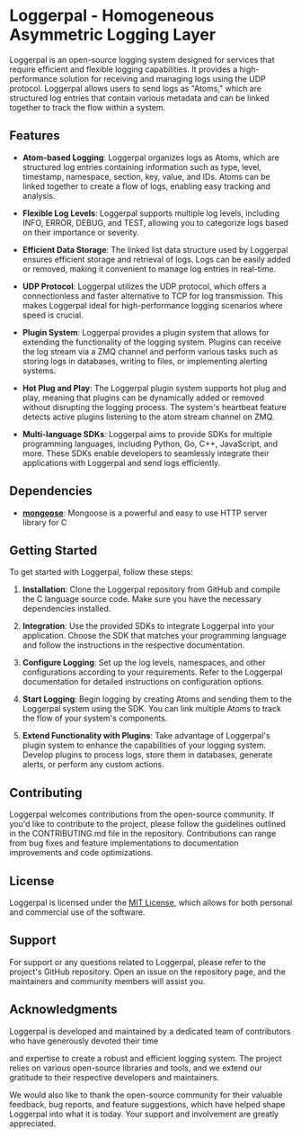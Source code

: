 # Loggerpal - Homogeneous Asymmetric Logging Layer

Loggerpal is an open-source logging system designed for services that require efficient and flexible logging capabilities. It provides a high-performance solution for receiving and managing logs using the UDP protocol. Loggerpal allows users to send logs as "Atoms," which are structured log entries that contain various metadata and can be linked together to track the flow within a system.

## Features

- **Atom-based Logging**: Loggerpal organizes logs as Atoms, which are structured log entries containing information such as type, level, timestamp, namespace, section, key, value, and IDs. Atoms can be linked together to create a flow of logs, enabling easy tracking and analysis.

- **Flexible Log Levels**: Loggerpal supports multiple log levels, including INFO, ERROR, DEBUG, and TEST, allowing you to categorize logs based on their importance or severity.

- **Efficient Data Storage**: The linked list data structure used by Loggerpal ensures efficient storage and retrieval of logs. Logs can be easily added or removed, making it convenient to manage log entries in real-time.

- **UDP Protocol**: Loggerpal utilizes the UDP protocol, which offers a connectionless and faster alternative to TCP for log transmission. This makes Loggerpal ideal for high-performance logging scenarios where speed is crucial.

- **Plugin System**: Loggerpal provides a plugin system that allows for extending the functionality of the logging system. Plugins can receive the log stream via a ZMQ channel and perform various tasks such as storing logs in databases, writing to files, or implementing alerting systems.

- **Hot Plug and Play**: The Loggerpal plugin system supports hot plug and play, meaning that plugins can be dynamically added or removed without disrupting the logging process. The system's heartbeat feature detects active plugins listening to the atom stream channel on ZMQ.

- **Multi-language SDKs**: Loggerpal aims to provide SDKs for multiple programming languages, including Python, Go, C++, JavaScript, and more. These SDKs enable developers to seamlessly integrate their applications with Loggerpal and send logs efficiently.

## Dependencies
* **[mongoose](https://github.com/cesanta/mongoose)**: Mongoose is a powerful and easy to use HTTP server library for C

## Getting Started

To get started with Loggerpal, follow these steps:

1. **Installation**: Clone the Loggerpal repository from GitHub and compile the C language source code. Make sure you have the necessary dependencies installed.

2. **Integration**: Use the provided SDKs to integrate Loggerpal into your application. Choose the SDK that matches your programming language and follow the instructions in the respective documentation.

3. **Configure Logging**: Set up the log levels, namespaces, and other configurations according to your requirements. Refer to the Loggerpal documentation for detailed instructions on configuration options.

4. **Start Logging**: Begin logging by creating Atoms and sending them to the Loggerpal system using the SDK. You can link multiple Atoms to track the flow of your system's components.

5. **Extend Functionality with Plugins**: Take advantage of Loggerpal's plugin system to enhance the capabilities of your logging system. Develop plugins to process logs, store them in databases, generate alerts, or perform any custom actions.

## Contributing

Loggerpal welcomes contributions from the open-source community. If you'd like to contribute to the project, please follow the guidelines outlined in the CONTRIBUTING.md file in the repository. Contributions can range from bug fixes and feature implementations to documentation improvements and code optimizations.

## License

Loggerpal is licensed under the [MIT License](https://opensource.org/licenses/MIT), which allows for both personal and commercial use of the software.

## Support

For support or any questions related to Loggerpal, please refer to the project's GitHub repository. Open an issue on the repository page, and the maintainers and community members will assist you.

## Acknowledgments

Loggerpal is developed and maintained by a dedicated team of contributors who have generously devoted their time

and expertise to create a robust and efficient logging system. The project relies on various open-source libraries and tools, and we extend our gratitude to their respective developers and maintainers.

We would also like to thank the open-source community for their valuable feedback, bug reports, and feature suggestions, which have helped shape Loggerpal into what it is today. Your support and involvement are greatly appreciated.

